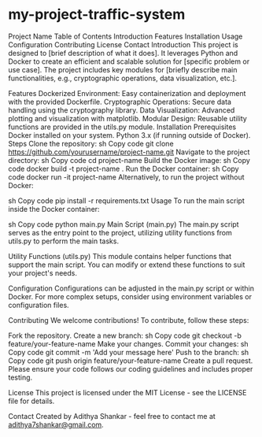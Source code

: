 # my-project-traffic-system
Project Name
Table of Contents
Introduction
Features
Installation
Usage
Configuration
Contributing
License
Contact
Introduction
This project is designed to [brief description of what it does]. It leverages Python and Docker to create an efficient and scalable solution for [specific problem or use case]. The project includes key modules for [briefly describe main functionalities, e.g., cryptographic operations, data visualization, etc.].

Features
Dockerized Environment: Easy containerization and deployment with the provided Dockerfile.
Cryptographic Operations: Secure data handling using the cryptography library.
Data Visualization: Advanced plotting and visualization with matplotlib.
Modular Design: Reusable utility functions are provided in the utils.py module.
Installation
Prerequisites
Docker installed on your system.
Python 3.x (if running outside of Docker).
Steps
Clone the repository:
sh
Copy code
git clone https://github.com/yourusername/project-name.git
Navigate to the project directory:
sh
Copy code
cd project-name
Build the Docker image:
sh
Copy code
docker build -t project-name .
Run the Docker container:
sh
Copy code
docker run -it project-name
Alternatively, to run the project without Docker:

sh
Copy code
pip install -r requirements.txt
Usage
To run the main script inside the Docker container:

sh
Copy code
python main.py
Main Script (main.py)
The main.py script serves as the entry point to the project, utilizing utility functions from utils.py to perform the main tasks.

Utility Functions (utils.py)
This module contains helper functions that support the main script. You can modify or extend these functions to suit your project's needs.

Configuration
Configurations can be adjusted in the main.py script or within Docker. For more complex setups, consider using environment variables or configuration files.

Contributing
We welcome contributions! To contribute, follow these steps:

Fork the repository.
Create a new branch:
sh
Copy code
git checkout -b feature/your-feature-name
Make your changes.
Commit your changes:
sh
Copy code
git commit -m 'Add your message here'
Push to the branch:
sh
Copy code
git push origin feature/your-feature-name
Create a pull request.
Please ensure your code follows our coding guidelines and includes proper testing.

License
This project is licensed under the MIT License - see the LICENSE file for details.

Contact
Created by Adithya Shankar - feel free to contact me at adithya7shankar@gmail.com.
